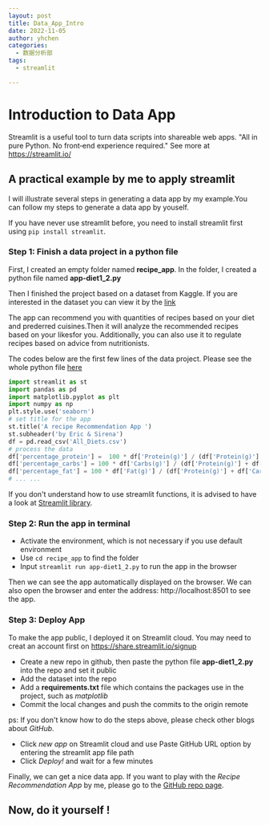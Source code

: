 ```yaml
---
layout: post
title: Data_App_Intro
date: 2022-11-05
author: yhchen
categories:
  - 数据分析部
tags:
  - streamlit

---
```


# **Introduction to Data App**

Streamlit is a useful tool to turn data scripts into shareable web apps.
"All in pure Python. No front‑end experience required." See more at https://streamlit.io/

## **A practical example by me to apply streamlit**

I will illustrate several steps in  generating a data app by my example.You can follow my steps to generate a data app by youself.

If you have never use streamlit before, you need to install streamlit first using `pip install streamlit`.

### **Step 1: Finish a data project in a python file**

First, I created an empty folder named **recipe_app**. In the folder, I created a python file named **app-diet1_2.py**

Then I finished the project based on a dataset from Kaggle. If you are interested in the dataset you can view it by the [link](https://www.kaggle.com/datasets/thedevastator/healthy-diet-recipes-a-comprehensive-dataset)

The app can recommend you with quantities of  recipes based on your diet and prederred cuisines.Then it will analyze the recommended recipes based on your likesfor you. Additionally, you can also use it to regulate recipes based on advice from nutritionists.

The codes below are the first few lines of the data project. Please see the whole python file [here](https://github.com/yh-eric-chan/a_recipe_app/blob/main/app-diet1_2.py)

```python
import streamlit as st
import pandas as pd
import matplotlib.pyplot as plt
import numpy as np
plt.style.use('seaborn')
# set title for the app
st.title('A recipe Recommendation App ')
st.subheader('by Eric & Sirena')
df = pd.read_csv('All_Diets.csv')
# process the data
df['percentage_protein'] =  100 * df['Protein(g)'] / (df['Protein(g)'] + df['Carbs(g)'] + df['Fat(g)'])
df['percentage_carbs'] = 100 * df['Carbs(g)'] / (df['Protein(g)'] + df['Carbs(g)'] + df['Fat(g)'])
df['percentage_fat'] = 100 * df['Fat(g)'] / (df['Protein(g)'] + df['Carbs(g)'] + df['Fat(g)'])
# ... ...
```

If you don't understand how to use streamlit functions, it is advised to have a look at [Streamlit library](https://docs.streamlit.io/).

### **Step 2: Run the app in terminal**

- Activate the environment, which is not necessary if you use default environment
- Use `cd recipe_app` to find the folder
- Input `streamlit run app-diet1_2.py` to run the app in the browser

Then we can see the app automatically displayed on the browser. We can also open the browser and enter the address: http://localhost:8501 to see the app.

### **Step 3: Deploy App**

To make the app public, I deployed it on Streamlit cloud. You may need to creat an account first on https://share.streamlit.io/signup

- Create a new repo in github, then paste the python file **app-diet1_2.py** into the repo and set it public
- Add the dataset into the repo
- Add a **requirements.txt** file which contains the packages use in the project, such as *matplotlib*
- Commit the local changes and push the commits to the origin remote

ps: If you don't know how to do the steps above, please check other blogs about *GitHub*. 

- Click *new app* on Streamlit cloud and use Paste GitHub URL option by entering the streamlit app file path
- Click *Deploy!* and wait for a few minutes 

Finally, we can get a nice data app. If you want to play with the *Recipe Recommendation App* by me, please go to the [GitHub repo page](https://yh-eric-chan.github.io/a_recipe_app/).

## Now, do it yourself !









